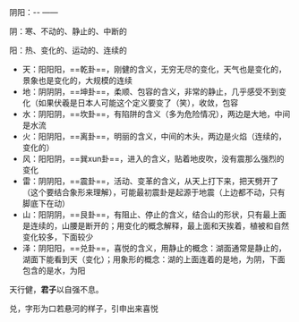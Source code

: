 阴阳：-- ——

阴：寒、不动的、静止的、中断的

阳：热、变化的、运动的、连续的



- 天：阳阳阳，==乾卦==，刚健的含义，无穷无尽的变化，天气也是变化的，景象也是变化的，大规模的连续
- 地：阴阴阴，==坤卦==，柔顺、包容的含义，非常的静止，几乎感受不到变化（如果伏羲是日本人可能这个定义要变了（笑），收敛，包容
- 水：阴阳阴，==坎卦==，有陷阱的含义（多为危险情况），两边是大地，中间是水流
- 火：阳阴阳，==离卦==，明丽的含义，中间的木头，两边是火焰（连续的，变化的）
- 风：阳阳阴，==巽xun卦==，进入的含义，贴着地皮吹，没有震那么强烈的变化
- 雷：阴阴阳，==震卦==，活动、变革的含义，从天上打下来，把天劈开了（这个要结合象形来理解），可能最初震卦是起源于地震（上边都不动，只有脚底下在动）
- 山：阳阴阴，==艮卦==，有阻止、停止的含义，结合山的形状，只有最上面是连续的，山腰是断开的；用变化的概念解释，最上面和天挨着，植被和自然变化较多，下面较少
- 泽：阴阳阳，==兑卦==，喜悦的含义，用静止的概念：湖面通常是静止的，湖面下能看到天（变化）；用象形的概念：湖的上面连着的是地，为阴，下面包含的是水，为阳



天行健，**君子**以自强不息。

兑，字形为口若悬河的样子，引申出来喜悦

